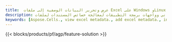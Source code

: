 ```yaml
---
title:  عرض وتحرير البيانات الوصفية إلى ملفات Excel على Windows وLinux وmacOS
description: تطبيق مجاني وواجهات برمجة التطبيقات لمعالجة خصائص المستندات لملفات XLS وXLSX
keywords: [Aspose.Cells., view excel metadata., add excel metadata., insert excel metadata., edit excel metadata., remove excel metadata., extract excel metadata., modify excel metadata]
---
```

{{< blocks/products/pf/agp/feature-solution >}} 

